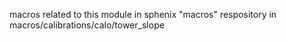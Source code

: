 macros related to this module in sphenix "macros" respository
in macros/calibrations/calo/tower_slope
